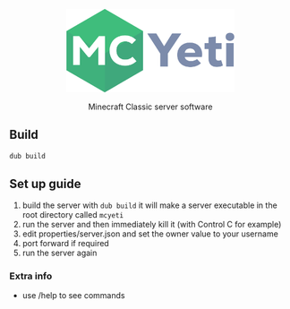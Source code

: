 <p align="center"><img width="300px" src="res/logo.png"></p>
<p align="center">Minecraft Classic server software</p>

## Build
```
dub build
```

## Set up guide
1. build the server with `dub build` it will make a server executable in the root directory called `mcyeti`
2. run the server and then immediately kill it (with Control C for example)
3. edit properties/server.json and set the owner value to your username
4. port forward if required
5. run the server again

### Extra info
- use /help to see commands
